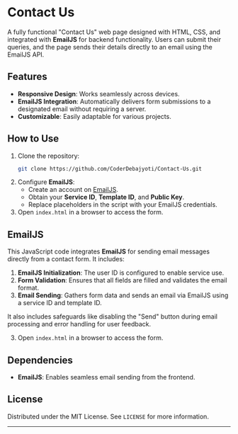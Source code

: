 # Contact Us

A fully functional "Contact Us" web page designed with HTML, CSS, and integrated with **EmailJS** for backend functionality. Users can submit their queries, and the page sends their details directly to an email using the EmailJS API.

## Features

- **Responsive Design**: Works seamlessly across devices.  
- **EmailJS Integration**: Automatically delivers form submissions to a designated email without requiring a server.  
- **Customizable**: Easily adaptable for various projects.

## How to Use

1. Clone the repository:  
   ```bash
   git clone https://github.com/CoderDebajyoti/Contact-Us.git
   ```
2. Configure **EmailJS**:  
   - Create an account on [EmailJS](https://www.emailjs.com/).  
   - Obtain your **Service ID**, **Template ID**, and **Public Key**.  
   - Replace placeholders in the script with your EmailJS credentials.
3. Open `index.html` in a browser to access the form.

## EmailJS  

This JavaScript code integrates **EmailJS** for sending email messages directly from a contact form. It includes:  

1. **EmailJS Initialization**: The user ID is configured to enable service use.  
2. **Form Validation**: Ensures that all fields are filled and validates the email format.  
3. **Email Sending**: Gathers form data and sends an email via EmailJS using a service ID and template ID.  

It also includes safeguards like disabling the "Send" button during email processing and error handling for user feedback.

3. Open `index.html` in a browser to access the form.

## Dependencies

- **EmailJS**: Enables seamless email sending from the frontend.


## License

Distributed under the MIT License. See `LICENSE` for more information.

---